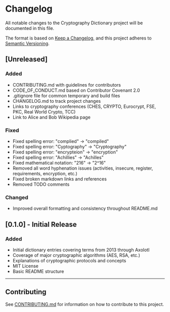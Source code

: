 # Changelog

All notable changes to the Cryptography Dictionary project will be documented in this file.

The format is based on [Keep a Changelog](https://keepachangelog.com/en/1.0.0/),
and this project adheres to [Semantic Versioning](https://semver.org/spec/v2.0.0.html).

## [Unreleased]

### Added
- CONTRIBUTING.md with guidelines for contributors
- CODE_OF_CONDUCT.md based on Contributor Covenant 2.0
- .gitignore file for common temporary and build files
- CHANGELOG.md to track project changes
- Links to cryptography conferences (CHES, CRYPTO, Eurocrypt, FSE, PKC, Real World Crypto, TCC)
- Link to Alice and Bob Wikipedia page

### Fixed
- Fixed spelling error: "complied" → "compiled"
- Fixed spelling error: "Cyptography" → "Cryptography"
- Fixed spelling error: "encrypteion" → "encryption"
- Fixed spelling error: "Achillies" → "Achilles"
- Fixed mathematical notation: "216" → "2^16"
- Removed all word hyphenation issues (activities, insecure, register, requirements, encryption, etc.)
- Fixed broken markdown links and references
- Removed TODO comments

### Changed
- Improved overall formatting and consistency throughout README.md

## [0.1.0] - Initial Release

### Added
- Initial dictionary entries covering terms from 2013 through Axolotl
- Coverage of major cryptographic algorithms (AES, RSA, etc.)
- Explanations of cryptographic protocols and concepts
- MIT License
- Basic README structure

---

## Contributing

See [CONTRIBUTING.md](CONTRIBUTING.md) for information on how to contribute to this project.
